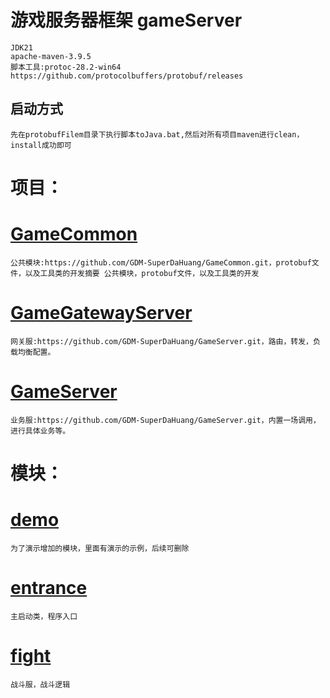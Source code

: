 # 游戏服务器框架 gameServer
    JDK21
    apache-maven-3.9.5
    脚本工具:protoc-28.2-win64  https://github.com/protocolbuffers/protobuf/releases

## 启动方式 
    先在protobufFilem目录下执行脚本toJava.bat,然后对所有项目maven进行clean，install成功即可
# 项目：
# [GameCommon](GameCommon)
    公共模块:https://github.com/GDM-SuperDaHuang/GameCommon.git，protobuf文件，以及工具类的开发摘要 公共模块，protobuf文件，以及工具类的开发
# [GameGatewayServer](GameGatewayServer)
	网关服:https://github.com/GDM-SuperDaHuang/GameServer.git，路由，转发，负载均衡配置。
# [GameServer](GameServer)
	业务服:https://github.com/GDM-SuperDaHuang/GameServer.git，内置一场调用，进行具体业务等。

# 模块：
# [demo](demo)
    为了演示增加的模块，里面有演示的示例，后续可删除

# [entrance](entrance)
    主启动类，程序入口

# [fight](fight)
    战斗服，战斗逻辑
